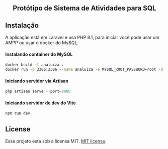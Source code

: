 <h2 align="center">Protótipo de Sistema de Atividades para SQL</h2>

## Instalação

A aplicação está em Laravel e usa PHP 8.1, para iniciar você pode usar um AMPP ou usar o docker do MySQL.

#### Instalando container do MySQL

```bash
docker build -t analuiza .
docker run -p 3306:3306 --name analuiza -e MYSQL_ROOT_PASSWORD=root -d analuiza
```

#### Iniciando servidor via Artisan

```php
php artisan serve --port=8080
```

#### Iniciando servidor de dev do Vite

```javascript node
npm run dev
```

## License

Esse projeto está sob a licensa MIT. [MIT license](https://opensource.org/licenses/MIT).
